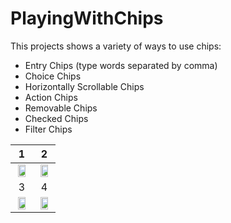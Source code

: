 # PlayingWithChips
This projects shows a variety of ways to use chips:

* Entry Chips (type words separated by comma)
* Choice Chips
* Horizontally Scrollable Chips
* Action Chips
* Removable Chips
* Checked Chips
* Filter Chips

1             |  2
:-------------------------:|:-------------------------:
<img src="https://user-images.githubusercontent.com/4823319/106376450-90097200-63e9-11eb-81d0-1de9a1662410.png" width="80%" >  |  <img src="https://user-images.githubusercontent.com/4823319/106376589-f2af3d80-63ea-11eb-90e9-908b4b405f8c.png" width="80%">
 3             |  4
<img src="https://user-images.githubusercontent.com/4823319/106376448-8ed84500-63e9-11eb-802a-fc90dde863bd.png" width="80%">  |  <img src="https://user-images.githubusercontent.com/4823319/106376446-8c75eb00-63e9-11eb-9d81-2d460022e4fb.png" width="80%" >
